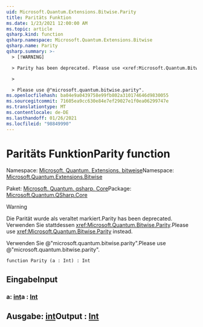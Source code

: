```yaml
---
uid: Microsoft.Quantum.Extensions.Bitwise.Parity
title: Paritäts Funktion
ms.date: 1/23/2021 12:00:00 AM
ms.topic: article
qsharp.kind: function
qsharp.namespace: Microsoft.Quantum.Extensions.Bitwise
qsharp.name: Parity
qsharp.summary: >-
  > [!WARNING]

  > Parity has been deprecated. Please use <xref:Microsoft.Quantum.Bitwise.Parity> instead.

  >

  > Please use @"microsoft.quantum.bitwise.parity".
ms.openlocfilehash: ba04e9a0439758e99fb802a310174646d9830055
ms.sourcegitcommit: 71605ea9cc630e84e7ef29027e1f0ea06299747e
ms.translationtype: MT
ms.contentlocale: de-DE
ms.lasthandoff: 01/26/2021
ms.locfileid: "98849990"
---
```

# <a name="parity-function"></a><span data-ttu-id="c6c24-102">Paritäts Funktion</span><span class="sxs-lookup"><span data-stu-id="c6c24-102">Parity function</span></span>

<span data-ttu-id="c6c24-103">Namespace: [Microsoft. Quantum. Extensions. bitweise](xref:Microsoft.Quantum.Extensions.Bitwise)</span><span class="sxs-lookup"><span data-stu-id="c6c24-103">Namespace: [Microsoft.Quantum.Extensions.Bitwise](xref:Microsoft.Quantum.Extensions.Bitwise)</span></span>

<span data-ttu-id="c6c24-104">Paket: [Microsoft. Quantum. qsharp. Core](https://nuget.org/packages/Microsoft.Quantum.QSharp.Core)</span><span class="sxs-lookup"><span data-stu-id="c6c24-104">Package: [Microsoft.Quantum.QSharp.Core](https://nuget.org/packages/Microsoft.Quantum.QSharp.Core)</span></span>


> [!WARNING]
> <span data-ttu-id="c6c24-105">Die Parität wurde als veraltet markiert.</span><span class="sxs-lookup"><span data-stu-id="c6c24-105">Parity has been deprecated.</span></span> <span data-ttu-id="c6c24-106">Verwenden Sie stattdessen <xref:Microsoft.Quantum.Bitwise.Parity>.</span><span class="sxs-lookup"><span data-stu-id="c6c24-106">Please use <xref:Microsoft.Quantum.Bitwise.Parity> instead.</span></span>
>
> <span data-ttu-id="c6c24-107">Verwenden Sie @"microsoft.quantum.bitwise.parity".</span><span class="sxs-lookup"><span data-stu-id="c6c24-107">Please use @"microsoft.quantum.bitwise.parity".</span></span>



```qsharp
function Parity (a : Int) : Int
```


## <a name="input"></a><span data-ttu-id="c6c24-108">Eingabe</span><span class="sxs-lookup"><span data-stu-id="c6c24-108">Input</span></span>

### <a name="a--int"></a><span data-ttu-id="c6c24-109">a: [int](xref:microsoft.quantum.lang-ref.int)</span><span class="sxs-lookup"><span data-stu-id="c6c24-109">a : [Int](xref:microsoft.quantum.lang-ref.int)</span></span>





## <a name="output--int"></a><span data-ttu-id="c6c24-110">Ausgabe: [int](xref:microsoft.quantum.lang-ref.int)</span><span class="sxs-lookup"><span data-stu-id="c6c24-110">Output : [Int](xref:microsoft.quantum.lang-ref.int)</span></span>

